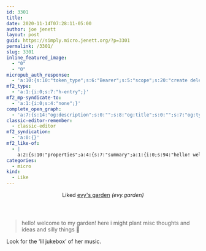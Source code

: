 ```yaml
---
id: 3301
title: 
date: 2020-11-14T07:28:11-05:00
author: joe jenett
layout: post
guid: https://simply.micro.jenett.org/?p=3301
permalink: /3301/
slug: 3301
inline_featured_image:
  - "0"
  - "0"
micropub_auth_response:
  - 'a:10:{s:10:"token_type";s:6:"Bearer";s:5:"scope";s:20:"create delete update";s:2:"me";s:32:"https://simply.micro.jenett.org/";s:9:"issued_by";s:59:"https://simply.micro.jenett.org/wp-json/indieauth/1.0/token";s:9:"client_id";s:20:"https://omnibear.com";s:11:"client_name";s:8:"Omnibear";s:11:"client_icon";s:29:"https://omnibear.com/logo.svg";s:9:"issued_at";i:1605356673;s:4:"user";i:1;s:13:"last_accessed";i:1605356685;}'
mf2_type:
  - 'a:1:{i:0;s:7:"h-entry";}'
mf2_mp-syndicate-to:
  - 'a:1:{i:0;s:4:"none";}'
complete_open_graph:
  - 'a:7:{s:14:"og:description";s:0:"";s:8:"og:title";s:0:"";s:7:"og:type";s:0:"";s:12:"twitter:card";s:7:"summary";s:15:"twitter:creator";s:0:"";s:19:"twitter:description";s:0:"";s:8:"og:image";s:0:"";}'
classic-editor-remember:
  - classic-editor
mf2_syndication:
  - 'a:0:{}'
mf2_like-of:
  - |
    a:2:{s:10:"properties";a:4:{s:7:"summary";a:1:{i:0;s:94:"hello! welcome to my garden! here i might plant misc thoughts and ideas and silly things 🌱 ";}s:4:"name";a:1:{i:0;s:12:"evy's garden";}s:3:"url";a:1:{i:0;s:19:"https://evy.garden/";}s:11:"publication";a:1:{i:0;s:10:"evy.garden";}}s:4:"type";s:4:"cite";}
categories:
  - micro
kind:
  - Like
---
```

<div class="entry-reaction"><section class="response u-like-of h-cite"><header><span class="kind-display-text">Liked</span> <a href="https://evy.garden/" class="p-name u-url">evy's garden</a> <em>(<span class="p-publication">evy.garden</span>)</em></header>
<blockquote class="e-summary">hello! welcome to my garden! here i might plant misc thoughts and ideas and silly things 🌱 </blockquote></section></div>
<div class="entry-content e-content" itemprop="description articleBody">
<p>Look for the ‘lil jukebox’ of her music.</p></div>